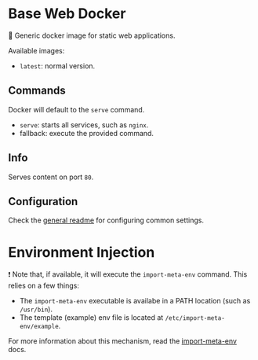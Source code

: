 # Base Web Docker

🐳 Generic docker image for static web applications.

Available images:
- `latest`: normal version.

## Commands

Docker will default to the `serve` command.

- `serve`: starts all services, such as `nginx`.
- fallback: execute the provided command.

## Info

Serves content on port `80`.

## Configuration

Check the [general readme](../README.md) for configuring common settings.

# Environment Injection

:exclamation: Note that, if available, it will execute the `import-meta-env` command. This relies on a few things:
- The `import-meta-env` executable is availabe in a PATH location (such as `/usr/bin`).
- The template (example) env file is located at `/etc/import-meta-env/example`.

For more information about this mechanism, read the [import-meta-env](https://import-meta-env.org/guide/getting-started/runtime-transform.html) docs.
